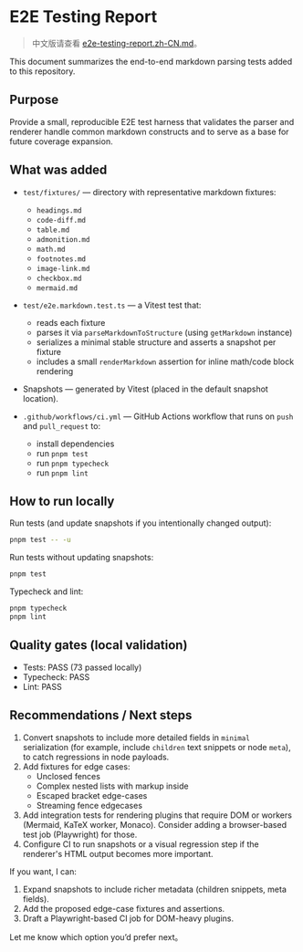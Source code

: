 # E2E Testing Report

> 中文版请查看 [e2e-testing-report.zh-CN.md](./e2e-testing-report.zh-CN.md)。

This document summarizes the end-to-end markdown parsing tests added to this repository.

## Purpose

Provide a small, reproducible E2E test harness that validates the parser and renderer handle common markdown constructs and to serve as a base for future coverage expansion.

## What was added

- `test/fixtures/` — directory with representative markdown fixtures:
  - `headings.md`
  - `code-diff.md`
  - `table.md`
  - `admonition.md`
  - `math.md`
  - `footnotes.md`
  - `image-link.md`
  - `checkbox.md`
  - `mermaid.md`

- `test/e2e.markdown.test.ts` — a Vitest test that:
  - reads each fixture
  - parses it via `parseMarkdownToStructure` (using `getMarkdown` instance)
  - serializes a minimal stable structure and asserts a snapshot per fixture
  - includes a small `renderMarkdown` assertion for inline math/code block rendering

- Snapshots — generated by Vitest (placed in the default snapshot location).

- `.github/workflows/ci.yml` — GitHub Actions workflow that runs on `push` and `pull_request` to:
  - install dependencies
  - run `pnpm test`
  - run `pnpm typecheck`
  - run `pnpm lint`

## How to run locally

Run tests (and update snapshots if you intentionally changed output):

```bash
pnpm test -- -u
```

Run tests without updating snapshots:

```bash
pnpm test
```

Typecheck and lint:

```bash
pnpm typecheck
pnpm lint
```

## Quality gates (local validation)

- Tests: PASS (73 passed locally)
- Typecheck: PASS
- Lint: PASS

## Recommendations / Next steps

1. Convert snapshots to include more detailed fields in `minimal` serialization (for example, include `children` text snippets or node `meta`), to catch regressions in node payloads.
2. Add fixtures for edge cases:
   - Unclosed fences
   - Complex nested lists with markup inside
   - Escaped bracket edge-cases
   - Streaming fence edgecases
3. Add integration tests for rendering plugins that require DOM or workers (Mermaid, KaTeX worker, Monaco). Consider adding a browser-based test job (Playwright) for those.
4. Configure CI to run snapshots or a visual regression step if the renderer's HTML output becomes more important.

If you want, I can:
1. Expand snapshots to include richer metadata (children snippets, meta fields).
2. Add the proposed edge-case fixtures and assertions.
3. Draft a Playwright-based CI job for DOM-heavy plugins.

Let me know which option you’d prefer next。
